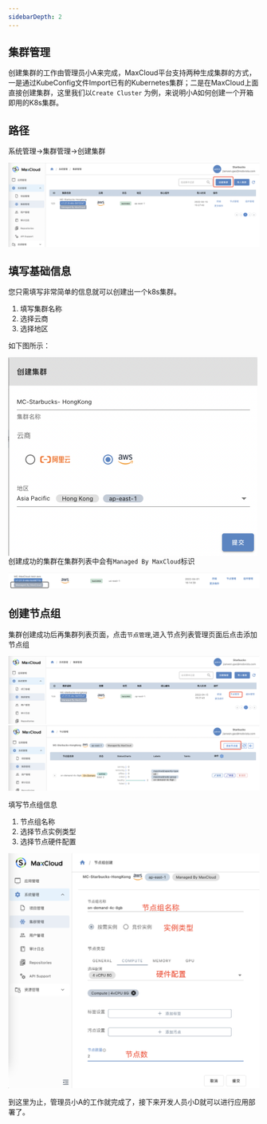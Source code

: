 ```yaml
---
sidebarDepth: 2
---
```

## 集群管理

创建集群的工作由管理员小A来完成，MaxCloud平台支持两种生成集群的方式，一是通过KubeConfig文件Import已有的Kubernetes集群；二是在MaxCloud上面直接创建集群，这里我们以`Create Cluster` 为例，来说明小A如何创建一个开箱即用的K8s集群。

## 路径

系统管理->集群管理->创建集群

![image-20220415162039848](../../images/image-20220415162039848.png)



## 填写基础信息

您只需填写非常简单的信息就可以创建出一个k8s集群。

1. 填写集群名称
2. 选择云商
3. 选择地区

如下图所示：

<img src="../../images/image-20220415173244031.png" alt="image-20220415173244031" style="zoom:50%;" align='left' />

创建成功的集群在集群列表中会有`Managed By MaxCloud`标识

![image](../../images/addCluster1.png)

## 创建节点组

集群创建成功后再集群列表页面，点击`节点管理`,进入节点列表管理页面后点击添加节点组

![image-20220415173651976](../../images/image-20220415173651976.png)
![image-20220415174116058](../../images/image-20220415174116058.png)

填写节点组信息

1. 节点组名称
2. 选择节点实例类型
3. 选择节点硬件配置

![image-20220415174509924](../../images/image-20220415174509924.png)

到这里为止，管理员小A的工作就完成了，接下来开发人员小D就可以进行应用部署了。

